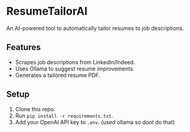 # ResumeTailorAI  
An AI-powered tool to automatically tailor resumes to job descriptions.  

## Features  
- Scrapes job descriptions from LinkedIn/Indeed.  
- Uses Ollama to suggest resume improvements.  
- Generates a tailored resume PDF.  

## Setup  
1. Clone this repo.  
2. Run `pip install -r requirements.txt`.  
3. Add your OpenAI API key to `.env`.  (used ollama so dont do that)
